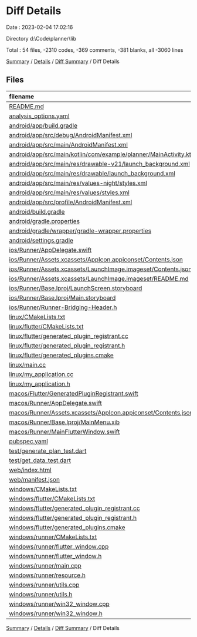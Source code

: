 # Diff Details

Date : 2023-02-04 17:02:16

Directory d:\\Code\\planner\\lib

Total : 54 files,  -2310 codes, -369 comments, -381 blanks, all -3060 lines

[Summary](results.md) / [Details](details.md) / [Diff Summary](diff.md) / Diff Details

## Files
| filename | language | code | comment | blank | total |
| :--- | :--- | ---: | ---: | ---: | ---: |
| [README.md](/README.md) | Markdown | -10 | 0 | -7 | -17 |
| [analysis_options.yaml](/analysis_options.yaml) | YAML | -3 | -23 | -4 | -30 |
| [android/app/build.gradle](/android/app/build.gradle) | Gradle | -54 | -5 | -13 | -72 |
| [android/app/src/debug/AndroidManifest.xml](/android/app/src/debug/AndroidManifest.xml) | XML | -4 | -4 | -1 | -9 |
| [android/app/src/main/AndroidManifest.xml](/android/app/src/main/AndroidManifest.xml) | XML | -28 | -6 | -1 | -35 |
| [android/app/src/main/kotlin/com/example/planner/MainActivity.kt](/android/app/src/main/kotlin/com/example/planner/MainActivity.kt) | Kotlin | -4 | 0 | -3 | -7 |
| [android/app/src/main/res/drawable-v21/launch_background.xml](/android/app/src/main/res/drawable-v21/launch_background.xml) | XML | -4 | -7 | -2 | -13 |
| [android/app/src/main/res/drawable/launch_background.xml](/android/app/src/main/res/drawable/launch_background.xml) | XML | -4 | -7 | -2 | -13 |
| [android/app/src/main/res/values-night/styles.xml](/android/app/src/main/res/values-night/styles.xml) | XML | -9 | -9 | -1 | -19 |
| [android/app/src/main/res/values/styles.xml](/android/app/src/main/res/values/styles.xml) | XML | -9 | -9 | -1 | -19 |
| [android/app/src/profile/AndroidManifest.xml](/android/app/src/profile/AndroidManifest.xml) | XML | -4 | -4 | -1 | -9 |
| [android/build.gradle](/android/build.gradle) | Gradle | -27 | 0 | -5 | -32 |
| [android/gradle.properties](/android/gradle.properties) | Properties | -3 | 0 | -1 | -4 |
| [android/gradle/wrapper/gradle-wrapper.properties](/android/gradle/wrapper/gradle-wrapper.properties) | Properties | -5 | 0 | -1 | -6 |
| [android/settings.gradle](/android/settings.gradle) | Gradle | -8 | 0 | -4 | -12 |
| [ios/Runner/AppDelegate.swift](/ios/Runner/AppDelegate.swift) | Swift | -12 | 0 | -2 | -14 |
| [ios/Runner/Assets.xcassets/AppIcon.appiconset/Contents.json](/ios/Runner/Assets.xcassets/AppIcon.appiconset/Contents.json) | JSON | -122 | 0 | -1 | -123 |
| [ios/Runner/Assets.xcassets/LaunchImage.imageset/Contents.json](/ios/Runner/Assets.xcassets/LaunchImage.imageset/Contents.json) | JSON | -23 | 0 | -1 | -24 |
| [ios/Runner/Assets.xcassets/LaunchImage.imageset/README.md](/ios/Runner/Assets.xcassets/LaunchImage.imageset/README.md) | Markdown | -3 | 0 | -2 | -5 |
| [ios/Runner/Base.lproj/LaunchScreen.storyboard](/ios/Runner/Base.lproj/LaunchScreen.storyboard) | XML | -36 | -1 | -1 | -38 |
| [ios/Runner/Base.lproj/Main.storyboard](/ios/Runner/Base.lproj/Main.storyboard) | XML | -25 | -1 | -1 | -27 |
| [ios/Runner/Runner-Bridging-Header.h](/ios/Runner/Runner-Bridging-Header.h) | C++ | -1 | 0 | -1 | -2 |
| [linux/CMakeLists.txt](/linux/CMakeLists.txt) | CMake | -75 | -38 | -26 | -139 |
| [linux/flutter/CMakeLists.txt](/linux/flutter/CMakeLists.txt) | CMake | -66 | -13 | -10 | -89 |
| [linux/flutter/generated_plugin_registrant.cc](/linux/flutter/generated_plugin_registrant.cc) | C++ | -3 | -4 | -5 | -12 |
| [linux/flutter/generated_plugin_registrant.h](/linux/flutter/generated_plugin_registrant.h) | C++ | -5 | -5 | -6 | -16 |
| [linux/flutter/generated_plugins.cmake](/linux/flutter/generated_plugins.cmake) | CMake | -15 | -3 | -6 | -24 |
| [linux/main.cc](/linux/main.cc) | C++ | -5 | 0 | -2 | -7 |
| [linux/my_application.cc](/linux/my_application.cc) | C++ | -74 | -11 | -20 | -105 |
| [linux/my_application.h](/linux/my_application.h) | C++ | -7 | -7 | -5 | -19 |
| [macos/Flutter/GeneratedPluginRegistrant.swift](/macos/Flutter/GeneratedPluginRegistrant.swift) | Swift | -10 | -3 | -4 | -17 |
| [macos/Runner/AppDelegate.swift](/macos/Runner/AppDelegate.swift) | Swift | -8 | 0 | -2 | -10 |
| [macos/Runner/Assets.xcassets/AppIcon.appiconset/Contents.json](/macos/Runner/Assets.xcassets/AppIcon.appiconset/Contents.json) | JSON | -68 | 0 | -1 | -69 |
| [macos/Runner/Base.lproj/MainMenu.xib](/macos/Runner/Base.lproj/MainMenu.xib) | XML | -343 | 0 | -1 | -344 |
| [macos/Runner/MainFlutterWindow.swift](/macos/Runner/MainFlutterWindow.swift) | Swift | -12 | 0 | -4 | -16 |
| [pubspec.yaml](/pubspec.yaml) | YAML | -23 | -60 | -15 | -98 |
| [test/generate_plan_test.dart](/test/generate_plan_test.dart) | Dart | -108 | 0 | -12 | -120 |
| [test/get_data_test.dart](/test/get_data_test.dart) | Dart | -438 | 0 | -26 | -464 |
| [web/index.html](/web/index.html) | HTML | -37 | -16 | -6 | -59 |
| [web/manifest.json](/web/manifest.json) | JSON | -35 | 0 | -1 | -36 |
| [windows/CMakeLists.txt](/windows/CMakeLists.txt) | CMake | -59 | -25 | -18 | -102 |
| [windows/flutter/CMakeLists.txt](/windows/flutter/CMakeLists.txt) | CMake | -81 | -13 | -11 | -105 |
| [windows/flutter/generated_plugin_registrant.cc](/windows/flutter/generated_plugin_registrant.cc) | C++ | -3 | -4 | -5 | -12 |
| [windows/flutter/generated_plugin_registrant.h](/windows/flutter/generated_plugin_registrant.h) | C++ | -5 | -5 | -6 | -16 |
| [windows/flutter/generated_plugins.cmake](/windows/flutter/generated_plugins.cmake) | CMake | -15 | -3 | -6 | -24 |
| [windows/runner/CMakeLists.txt](/windows/runner/CMakeLists.txt) | CMake | -21 | -12 | -7 | -40 |
| [windows/runner/flutter_window.cpp](/windows/runner/flutter_window.cpp) | C++ | -45 | -4 | -13 | -62 |
| [windows/runner/flutter_window.h](/windows/runner/flutter_window.h) | C++ | -20 | -5 | -9 | -34 |
| [windows/runner/main.cpp](/windows/runner/main.cpp) | C++ | -30 | -4 | -10 | -44 |
| [windows/runner/resource.h](/windows/runner/resource.h) | C++ | -9 | -6 | -2 | -17 |
| [windows/runner/utils.cpp](/windows/runner/utils.cpp) | C++ | -53 | -2 | -10 | -65 |
| [windows/runner/utils.h](/windows/runner/utils.h) | C++ | -8 | -6 | -6 | -20 |
| [windows/runner/win32_window.cpp](/windows/runner/win32_window.cpp) | C++ | -183 | -15 | -48 | -246 |
| [windows/runner/win32_window.h](/windows/runner/win32_window.h) | C++ | -48 | -29 | -22 | -99 |

[Summary](results.md) / [Details](details.md) / [Diff Summary](diff.md) / Diff Details
